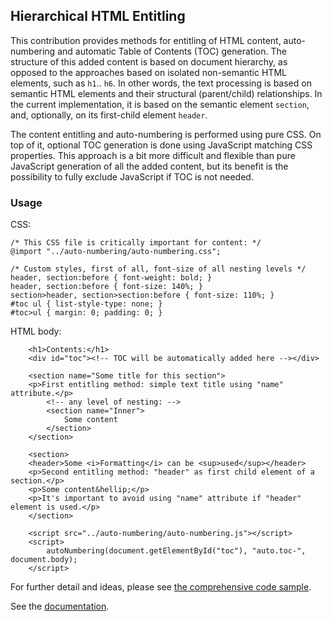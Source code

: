 ## Hierarchical HTML Entitling

This contribution provides methods for entitling of HTML content, auto-numbering and automatic Table of Contents (TOC) generation. The structure of this added content is based on document hierarchy, as opposed to the approaches based on isolated non-semantic HTML elements, such as `h1`.. `h6`. In other words, the text processing is based on semantic HTML elements and their structural (parent/child) relationships. In the current implementation, it is based on the semantic element <code>section</code>, and, optionally, on its first-child element <code>header</code>.

The content entitling and auto-numbering is performed using pure CSS. On top of it, optional TOC generation is done using JavaScript matching CSS properties. This approach is a bit more difficult and flexible than pure JavaScript generation of all the added content, but its benefit is the possibility to fully exclude JavaScript if TOC is not needed.

### Usage

CSS:

```
/* This CSS file is critically important for content: */
@import "../auto-numbering/auto-numbering.css";
        
/* Custom styles, first of all, font-size of all nesting levels */
header, section:before { font-weight: bold; }
header, section:before { font-size: 140%; }
section>header, section>section:before { font-size: 110%; }
#toc ul { list-style-type: none; }
#toc>ul { margin: 0; padding: 0; }
```

HTML body:
	
```
    <h1>Contents:</h1>
    <div id="toc"><!-- TOC will be automatically added here --></div>

    <section name="Some title for this section">
	<p>First entitling method: simple text title using "name" attribute.</p>
        <!-- any level of nesting: -->
        <section name="Inner">
            Some content
        </section>
    </section>

    <section>
	<header>Some <i>Formatting</i> can be <sup>used</sup></header>
	<p>Second entitling method: "header" as first child element of a section.</p>
	<p>Some content&hellip;</p>
	<p>It's important to avoid using "name" attribute if "header" element is used.</p>
    </section>

    <script src="../auto-numbering/auto-numbering.js"></script>
    <script>
        autoNumbering(document.getElementById("toc"), "auto.toc-", document.body);
    </script>
```

For further detail and ideas, please see [the comprehensive code sample](https://sakryukov.github.io/hierarchical-html-entitling/demo/demo.html).

See the [documentation](https://sakryukov.github.io/hierarchical-html-entitling).